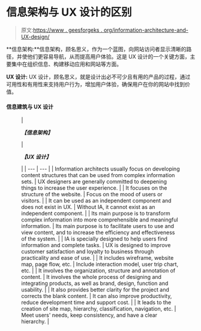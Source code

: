 # 信息架构与 UX 设计的区别

> 原文:[https://www . geesforgeks . org/information-architecture-and-UX-design/](https://www.geeksforgeeks.org/difference-between-information-architecture-and-ux-design/)

**信息架构:**信息架构，顾名思义，作为一个蓝图，向网站访问者显示清晰的路径，并使他们更容易导航，从而提高用户体验。这是 UX 设计的一个关键方面，主要集中在组织信息、构建移动应用和网站等方面。

**UX 设计:** UX 设计，顾名思义，就是设计出必不可少且有用的产品的过程，通过可用性和有用性来支持用户行为，增加用户体验，确保用户在你的网站中找到价值。

#### 信息建筑与 UX 设计

<figure class="table">

| 

***【信息架构】***

 | 

***【UX 设计】***

 |
| --- | --- |
| Information architects usually focus on developing content structures that can be used from complex information sets. | UX designers are generally committed to deepening things to increase the user experience. |
| It focuses on the structure of the website. | Focus on the mood of users or visitors. |
| It can be used as an independent component and does not exist in UX. | Without IA, it cannot exist as an independent component. |
| Its main purpose is to transform complex information into more comprehensible and meaningful information. | Its main purpose is to facilitate users to use and view content, and to increase the efficiency and effectiveness of the system. |
| IA is specially designed to help users find information and complete tasks. | UX is designed to improve customer satisfaction and loyalty to business through practicality and ease of use. |
| It includes wireframe, website map, page flow, etc. | Include interaction model, user trip chart, etc. |
| It involves the organization, structure and annotation of content. | It involves the whole process of designing and integrating products, as well as brand, design, function and usability. |
| It also provides better clarity for the project and corrects the blank content. | It can also improve productivity, reduce development time and support cost. |
| It leads to the creation of site map, hierarchy, classification, navigation, etc. | Meet users' needs, keep consistency, and have a clear hierarchy. |

</figure>